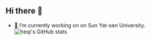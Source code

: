 ## Hi there 👋
- 🔭 I’m currently working on on Sun Yat-sen University.
![heqi's GitHub stats](https://github-readme-stats.vercel.app/api?username=hq-ansel&show_icons=true)


<!--
**hq-ansel/hq-ansel** is a ✨ _special_ ✨ repository because its `README.md` (this file) appears on your GitHub profile.

Here are some ideas to get you started:

- 🔭 I’m currently working on ...
- 🌱 I’m currently learning ...
- 👯 I’m looking to collaborate on ...
- 🤔 I’m looking for help with ...
- 💬 Ask me about ...
- 📫 How to reach me: ...
- 😄 Pronouns: ...
- ⚡ Fun fact: ...
-->
